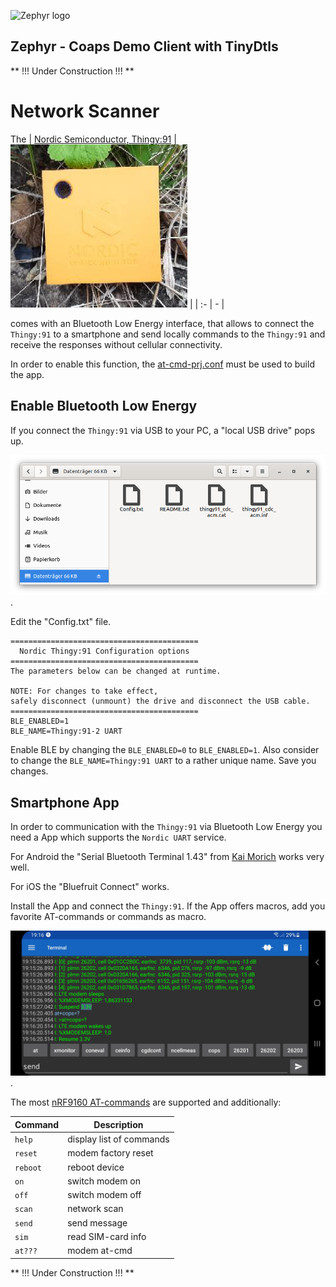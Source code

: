 ![Zephyr logo](https://github.com/zephyrproject-rtos/zephyr/raw/main/doc/_static/images/kite.png)

## Zephyr - Coaps Demo Client with TinyDtls

** !!! Under Construction !!! **

# Network Scanner

The 
| [Nordic Semiconductor, Thingy:91](https://www.nordicsemi.com/Products/Development-hardware/Nordic-Thingy-91) | ![Thingy:91](./thingy91.jpg) |
| :- | - |

comes with an Bluetooth Low Energy interface, that allows to connect the `Thingy:91` to a smartphone and send locally commands to the `Thingy:91` and receive the responses without cellular connectivity.

In order to enable this function, the [at-cmd-prj.conf](../at-cmd-prj.conf) must be used to build the app.

## Enable Bluetooth Low Energy

If you connect the `Thingy:91` via USB to your PC, a "local USB drive" pops up.

![local USB drive](./local_usb_drive.png).

Edit the "Config.txt" file.

```
==========================================
  Nordic Thingy:91 Configuration options
==========================================
The parameters below can be changed at runtime.

NOTE: For changes to take effect,
safely disconnect (unmount) the drive and disconnect the USB cable.
==========================================
BLE_ENABLED=1
BLE_NAME=Thingy:91-2 UART
```

Enable BLE by changing the `BLE_ENABLED=0` to `BLE_ENABLED=1`. Also consider to change the `BLE_NAME=Thingy:91 UART` to a rather unique name. Save you changes.

## Smartphone App

In order to communication with the `Thingy:91` via Bluetooth Low Energy you need a App which supports the `Nordic UART` service.

For Android the "Serial Bluetooth Terminal 1.43" from [Kai Morich](http://www.kai-morich.de//android) works very well.

For iOS the "Bluefruit Connect" works.

Install the App and connect the `Thingy:91`. If the App offers macros, add you favorite AT-commands or commands as macro.

![Serial Bluetooth Terminal 1.43](./serial_bluetooth_terminal.jpg).

The most [nRF9160 AT-commands](https://infocenter.nordicsemi.com/pdf/nrf9160_at_commands_v2.3.pdf) are supported and additionally:


| Command | Description |
| :- | - |
| `help` | display list of commands |
| `reset` | modem factory reset |
| `reboot` | reboot device |
| `on` | switch modem on |
| `off` | switch modem off |
| `scan` | network scan |
| `send` | send message |
| `sim` | read SIM-card info |
| `at???` | modem at-cmd |

** !!! Under Construction !!! **
